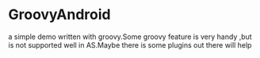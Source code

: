 # GroovyAndroid
a simple demo written with groovy.Some groovy feature is very handy ,but is not supported well 
in AS.Maybe there is some plugins out there will help
